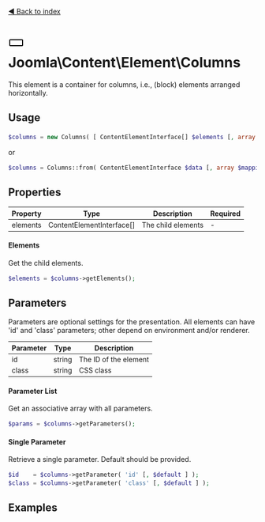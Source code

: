 [◄ Back to index](index.md)
# ![Columns icon](assets/undefined-32x32.png) Joomla\Content\Element\Columns

This element is a container for columns, i.e., (block) elements arranged horizontally.

## Usage

```php
$columns = new Columns( [ ContentElementInterface[] $elements [, array $params ] ] );
```

or

```php
$columns = Columns::from( ContentElementInterface $data [, array $mapping [, array $params ] ] );
```



## Properties

Property | Type   | Description  | Required
-------- | ------ | ------------ | ----
elements | ContentElementInterface[] | The child elements | -

#### Elements

Get the child elements.



```php
$elements = $columns->getElements();
```

## Parameters

Parameters are optional settings for the presentation.
All elements can have 'id' and 'class' parameters; other depend on environment 
and/or renderer.

Parameter | Type   | Description
--------- | ------ | -----------
id        | string | The ID of the element
class     | string | CSS class

#### Parameter List

Get an associative array with all parameters.

```php
$params = $columns->getParameters();
```

#### Single Parameter

Retrieve a single parameter. Default should be provided.

```php
$id    = $columns->getParameter( 'id' [, $default ] );
$class = $columns->getParameter( 'class' [, $default ] );
```

## Examples

